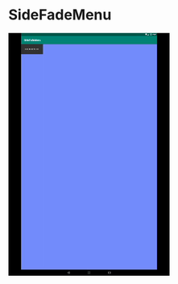 # SideFadeMenu

<img width="320" height="480" src="https://raw.githubusercontent.com/LuckWei/SideFadeMenu/master/gif/demo.gif" />
